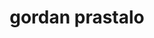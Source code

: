 ---
title: "gordan prastalo"
role: "phd student"
image: "team/gordan.jpg"
bio: "i am a computer scientist by training interested in developing computational tools to accelerate scientific dicovery. my current research interests is to explore how to best represent molecules and generate new ones with desired properties."
social:
  - icon: "orcid"
    url: "https://orcid.org/my-orcid?orcid=0009-0004-5505-568X"
  - icon: "google-scholar"
    url: "https://scholar.google.com/citations?user=QhI7c7YAAAAJ&hl=en"
  - icon: "github"
    url: "https://github.com/Stoick01"
  - icon: "twitter"
    url: "https://x.com/PrastaloG"
  - icon: "linkedin"
    url: "https://www.linkedin.com/in/gordan-prastalo-211876156/"
---